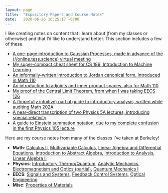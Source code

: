 ```yaml
---
layout: page
title:  "Expository Papers and Course Notes"
date:   2020-06-26 16:25:17 -0700
---
```


I like creating notes on content that I learn about (from my classes or otherwise) and that I’d like to understand better. This section includes a few of these.

- [A one-page introduction to Gaussian Processes, made in advance of the (//online.tess.science) virtual meeting](expository/gp_onepage.pdf)
- [My super-compact cheat sheet for CS 189, Introduction to Machine Learning](expository/CS189_Cheat_Sheet_Master.pdf)
- [An informally-written introduction to Jordan canonical form, introduced in Math 110](expository/jordan_intuitive.pdf)
- [An introduction to adjoints and inner product spaces, also for Math 110](expository/adjoints_ips.pdf)
- [My proof of the Central Limit Theorem, from when I was taking EECS 126](expository/clt.pdf)
- [A (hopefully intuitive) partial guide to introductory analysis, written while auditing Math 202A](expository/analysis.pdf)
- [A near-direct transcription of two Physics 5A lectures, introducing special relativity](expository/Relativity.pdf)
- [A guide to Einstein summation notation, due to my complete confusion in the first Physics 105 lecture](expository/einstein.pdf)

Here are my course notes from many of the classes I’ve taken at Berkeley!

- **Math**: [Calculus II](notes/math1b.pdf), [Multivariable Calculus](notes/math53.pdf), [Linear Algebra and Differential Equations](notes/math54.pdf), [Introduction to Abstract Algebra](notes/math113.pdf), [Introduction to Analysis](notes/math104.pdf), [Linear Algebra II](notes/math110.pdf)
- **Physics**: [Introductory Thermo/Quantum](notes/physics5c.pdf), [Analytic Mechanics](notes/physics105.pdf), [Electromagnetism and Optics (partial)](notes/physics110a.pdf), [Quantum Mechanics I](notes/physics137a.pdf)
- **EECS**: [Signals and Systems](notes/ee120.pdf), [Feedback Control Systems](notes/eec128.pdf), [Optical Engineering](notes/ee118.pdf)
- **Misc**: [Properties of Materials](notes/mse45.pdf)
